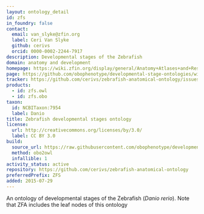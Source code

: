 ```yaml
---
layout: ontology_detail
id: zfs
in_foundry: false
contact:
  email: van_slyke@zfin.org
  label: Ceri Van Slyke
  github: cerivs
  orcid: 0000-0002-2244-7917
description: Developmental stages of the Zebrafish
domain: anatomy and development
homepage: https://wiki.zfin.org/display/general/Anatomy+Atlases+and+Resources
page: https://github.com/obophenotype/developmental-stage-ontologies/wiki/ZFS
tracker: https://github.com/cerivs/zebrafish-anatomical-ontology/issues
products:
  - id: zfs.owl
  - id: zfs.obo
taxon:
  id: NCBITaxon:7954
  label: Danio
title: Zebrafish developmental stages ontology
license:
  url: http://creativecommons.org/licenses/by/3.0/
  label: CC BY 3.0
build:
  source_url: https://raw.githubusercontent.com/obophenotype/developmental-stage-ontologies/master/src/zfs/zfs.obo
  method: obo2owl
  infallible: 1
activity_status: active
repository: https://github.com/cerivs/zebrafish-anatomical-ontology
preferredPrefix: ZFS
added: 2015-07-29
---
```


An ontology of developmental stages of the Zebrafish (<i>Danio rerio</i>). Note that ZFA includes the leaf nodes of this ontology
